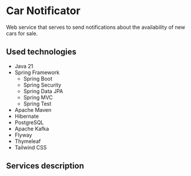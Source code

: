 # Car Notificator
Web service that serves to send notifications about the availability of new cars for sale.
## Used technologies
- Java 21
- Spring Framework
  - Spring Boot
  - Spring Security
  - Spring Data JPA
  - Spring MVC
  - Spring Test
- Apache Maven
- Hibernate
- PostgreSQL
- Apache Kafka
- Flyway
- Thymeleaf
- Tailwind CSS
## Services description
